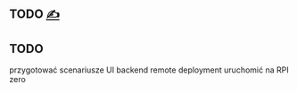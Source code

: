 
## TODO [<span style='font-size:20px;'>&#x270D;</span>](https://github.com/inframonit/docs/edit/main/TODO.md)


## TODO

przygotować scenariusze
UI
backend
remote deployment
uruchomić na RPI zero


